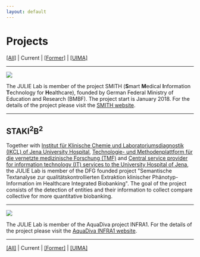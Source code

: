 ```yaml
---
layout: default
---
```


# Projects

[[All]](https://julielab.github.io/web/projects/all.html) | 
Current | 
[[Former]](https://julielab.github.io/web/projects/former.html) | 
[[UIMA]](https://julielab.github.io/web/projects/UIMA.html)

----------------

![](http://julielab.de/coling_multimedia/de/img/Projects/projects_SMITH-width-250-height-158.png)

The JULIE Lab is member of the project SMITH (**S**mart **M**edical **I**nformation **T**echnology for **H**ealthcare), founded by German Federal Ministry of Education and Research (BMBF). The project start is January 2018. For the details of the project please visit the [SMITH website](http://www.smith.care/).

------------------------------------------------------------------------

## STAKI<sup>2</sup>B<sup>2</sup>

Together with [Institut für Klinische Chemie und Laboratoriumsdiagnostik (IKCL) of Jena University Hospital](http://www.ikcl.uniklinikum-jena.de/IKCL.html), [Technologie- und Methodenplattform für die vernetzte medizinische Forschung (TMF)](http://www.tmf-ev.de/) and [Central service provider for information technology (IT) services to the University Hospital of Jena](http://www.gbit.uniklinikum-jena.de/GB+IT.html), the JULIE Lab is member of the DFG founded project "Semantische Textanalyse zur qualitätskontrollierten Extraktion klinischer Phänotyp-Information im Healthcare Integrated Biobanking". The goal of the project consists of the detection of entities and their information to collect compare collective for more quantitative biobanking.

------------------------------------------------------------------------

![](http://julielab.de/coling_multimedia/de/img/Projects/projects_AquaDiva-width-360-height-70.png)

The JULIE Lab is member of the AquaDiva project INFRA1. For the details of the project please visit the [AquaDiva INFRA1 website](http://www.aquadiva.uni-jena.de/).

------------------------------------------------------------------------

[[All]](https://julielab.github.io/web/projects/) | 
Current | 
[[Former]](https://julielab.github.io/web/projects/former.html) | 
[[UIMA]](https://julielab.github.io/web/projects/UIMA.html)

